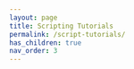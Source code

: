 ```yaml
---
layout: page
title: Scripting Tutorials
permalink: /script-tutorials/
has_children: true
nav_order: 3
---
```


<!-- - Javascript tutorial highlight
- Developer console
- Script location -->
